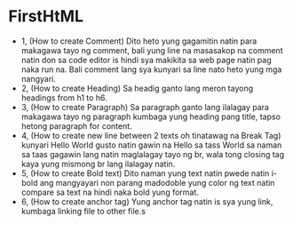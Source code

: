 # FirstHtML
- 1, (How to create Comment) <!--Dito yung text--> Dito heto yung gagamitin natin para makagawa tayo ng comment, bali yung line na masasakop na comment natin don sa code editor is hindi sya makikita sa web page natin pag naka run na. Bali comment lang sya kunyari sa line nato heto yung mga nangyari.
- 2, (How to create Heading) <!--<h1>Headings</h1>--> Sa headig ganto lang meron tayong headings from h1 to h6.
- 3, (How to create Paragraph) <!--<p>Paragraph</p>--> Sa paragraph ganto lang ilalagay para makagawa tayo ng paragraph kumbaga yung heading pang title, tapso hetong paragraph for content.
- 4, (How to create new line between 2 texts oh tinatawag na Break Tag) <!-- <br> --> kunyari Hello World gusto natin gawin na Hello sa tass World sa naman sa taas gagawin lang natin maglalagay tayo ng br, wala tong closing tag kaya yung mismong br lang ilalagay natin.
- 5, (How to create Bold text) <!--<b>Bold Text</b>--> Dito naman yung text natin pwede natin i-bold ang mangyayari non parang madodoble yung color ng text natin compare sa text na hindi naka bold yung format.
- 6, (How to create anchor tag) <!-- <a href"link">Home</a>--> Yung anchor tag natin is sya yung link, kumbaga linking file to other file.s
